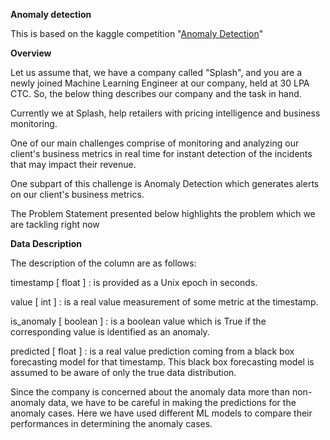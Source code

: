 __Anomaly detection__

This is based on the kaggle competition "[Anomaly Detection](https://www.kaggle.com/competitions/anomaly-detection/overview)"


__Overview__

Let us assume that, we have a company called "Splash", and you are a newly joined Machine Learning Engineer at our company, held at 30 LPA CTC. So, the below thing describes our company and the task in hand.

Currently we at Splash, help retailers with pricing intelligence and business monitoring.

One of our main challenges comprise of monitoring and analyzing our client's business metrics in real time for instant detection of the incidents that may impact their revenue.

One subpart of this challenge is Anomaly Detection which generates alerts on our client's business metrics.

The Problem Statement presented below highlights the problem which we are tackling right now

__Data Description__

The description of the column are as follows:

timestamp [ float ] : is provided as a Unix epoch in seconds.

value [ int ] : is a real value measurement of some metric at the timestamp.

is_anomaly [ boolean ] : is a boolean value which is True if the corresponding value is identified as an anomaly.

predicted [ float ] : is a real value prediction coming from a black box forecasting model for that timestamp. This black box forecasting model is assumed to be aware of only the true data distribution.

Since the company is concerned about the anomaly data more than non-anomaly data, we have to be careful in making the predictions for the anomaly cases. Here we have used different ML models to compare their performances in determining the anomaly cases.
